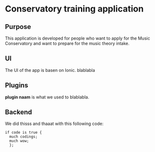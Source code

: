 # Conservatory training application

## Purpose ##
This application is developed for people who want to apply for the Music Conservatory and want to prepare for the music theory intake.



## UI ##

The UI of the app is basen on Ionic. blablabla


## Plugins ##

**plugin naam**   is what we used to blablabla.

## Backend ##

We did thisss   and thaaat   with this following code:

```
if code is true {
  much codings;
  much wow;
  };
```
  

